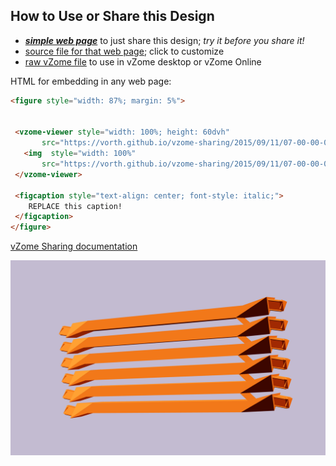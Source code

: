 
## How to Use or Share this Design

 - [***simple web page***](<https://vorth.github.io/vzome-sharing/2015/09/11/07-00-00-000Z-orange-double-super-short-6/>) to just share this design; *try it before you share it!*
 - [source file for that web page](<https://github.com/vorth/vzome-sharing/edit/main/2015/09/11/07-00-00-000Z-orange-double-super-short-6/index.md>); click to customize
 - [raw vZome file](<https://raw.githubusercontent.com/vorth/vzome-sharing/main/2015/09/11/07-00-00-000Z-orange-double-super-short-6/orange-double-super-short-6.vZome>) to use in vZome desktop or vZome Online
 
 HTML for embedding in any web page:
 ```html
<figure style="width: 87%; margin: 5%">
  
  
  <vzome-viewer style="width: 100%; height: 60dvh" 
        src="https://vorth.github.io/vzome-sharing/2015/09/11/07-00-00-000Z-orange-double-super-short-6/orange-double-super-short-6.vZome" >
    <img  style="width: 100%"
        src="https://vorth.github.io/vzome-sharing/2015/09/11/07-00-00-000Z-orange-double-super-short-6/orange-double-super-short-6.png" >
  </vzome-viewer>

  <figcaption style="text-align: center; font-style: italic;">
     REPLACE this caption!
  </figcaption>
</figure>

 ```

[vZome Sharing documentation](https://vzome.github.io/vzome/sharing.html#how-it-works)

![Image](<orange-double-super-short-6.png>)

